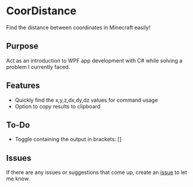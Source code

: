 # CoorDistance
Find the distance between coordinates in Minecraft easily!

## Purpose
Act as an introduction to WPF app development with C# while solving a problem I currently faced.

## Features
- Quickly find the x,y,z,dx,dy,dz values for command usage
- Option to copy results to clipboard

## To-Do
- Toggle containing the output in brackets: []

## Issues
If there are any issues or suggestions that come up, create an [issue](https://www.github.com/InValidFire/CoorDistance/issues) to let me know.
